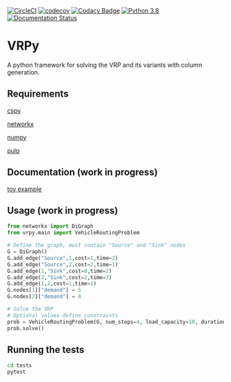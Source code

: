 [![CircleCI](https://circleci.com/gh/Kuifje02/vrpy.svg?style=svg)](https://circleci.com/gh/Kuifje02/vrpy)
[![codecov](https://codecov.io/gh/Kuifje02/vrpy/branch/master/graph/badge.svg)](https://codecov.io/gh/Kuifje02/vrpy)
[![Codacy Badge](https://api.codacy.com/project/badge/Grade/6f27b9ccd1c2446aa1dba15e701aa9b0)](https://app.codacy.com/manual/Kuifje02/vrpy?utm_source=github.com&utm_medium=referral&utm_content=Kuifje02/vrpy&utm_campaign=Badge_Grade_Dashboard)
[![Python 3.8](https://img.shields.io/badge/python-3.6|3.7|3.8-blue.svg)](https://www.python.org/downloads/release/python-360/)
[![Documentation Status](https://readthedocs.org/projects/vrpy/badge/?version=latest)](https://vrpy.readthedocs.io/en/latest/?badge=master)

# VRPy
A python framework for solving the VRP and its variants with column generation.

## Requirements

[cspy](https://pypi.org/project/cspy/)

[networkx](https://pypi.org/project/networkx/)

[numpy](https://pypi.org/project/numpy/)

[pulp](https://pypi.org/project/PuLP/)

<!--[ortools](https://developers.google.com/optimization/install/python)-->

## Documentation (work in progress)

[toy example](https://fr.overleaf.com/read/zmqqdbgtmmnv
)

## Usage (work in progress)

```python
from networkx import DiGraph
from vrpy.main import VehicleRoutingProblem

# Define the graph, must contain "Source" and "Sink" nodes
G = DiGraph()
G.add_edge("Source",1,cost=1,time=2)
G.add_edge("Source",2,cost=2,time=1)
G.add_edge(1,"Sink",cost=0,time=2)
G.add_edge(2,"Sink",cost=2,time=3)
G.add_edge(1,2,cost=1,time=1)
G.nodes[1]["demand"] = 5
G.nodes[2]["demand"] = 4

# Solve the VRP
# Optional values define constraints
prob = VehicleRoutingProblem(G, num_stops=4, load_capacity=10, duration=4)
prob.solve()
```

## Running the tests

```sh
cd tests
pytest
```